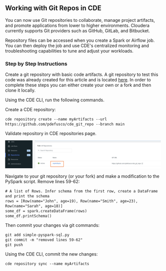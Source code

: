 ## Working with Git Repos in CDE

You can now use Git repositories to collaborate, manage project artifacts, and promote applications from lower to higher environments. Cloudera currently supports Git providers such as GitHub, GitLab, and Bitbucket.

Repository files can be accessed when you create a Spark or Airflow job. You can then deploy the job and use CDE's centralized monitoring and troubleshooting capabilities to tune and adjust your workloads.

### Step by Step Instructions

Create a git repository with basic code artifacts. A git repository to test this code was already created for this article and is located [here](https://github.com/pdefusco/cde_git_repo). In order to complete these steps you can either create your own or a fork and then clone it locally.

Using the CDE CLI, run the following commands.

Create a CDE repository:

```
cde repository create --name myArtifacts --url https://github.com/pdefusco/cde_git_repo --branch main
```

Validate repository in CDE repositories page.

![alt text](img/cderepos1.png)

Navigate to your git repository (or your fork) and make a modification to the PySpark script. Remove lines 59-62:

```
# A list of Rows. Infer schema from the first row, create a DataFrame and print the schema
rows = [Row(name="John", age=19), Row(name="Smith", age=23), Row(name="Sarah", age=18)]
some_df = spark.createDataFrame(rows)
some_df.printSchema()
```

Then commit your changes via git commands:

```
git add simple-pyspark-sql.py
git commit -m "removed lines 59-62"
git push
```

Using the CDE CLI, commit the new changes:

```
cde repository sync --name myArtifacts
```
